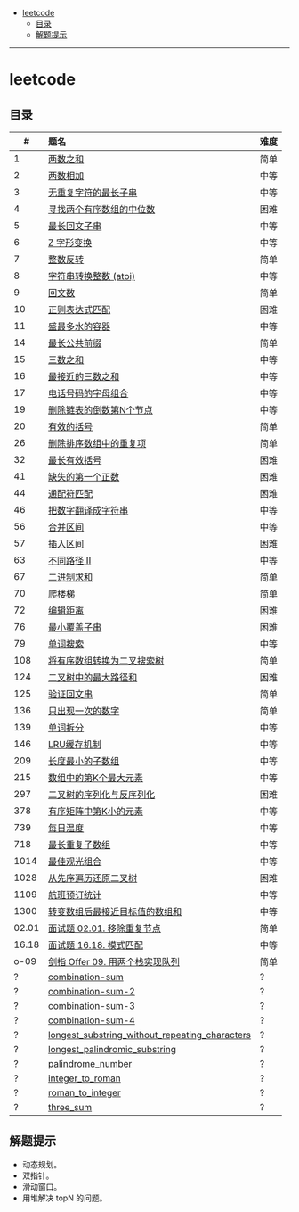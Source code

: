 - [leetcode](#leetcode)
  - [目录](#目录)
  - [解题提示](#解题提示)


------------------------------

# leetcode

## 目录

| #     | 题名                                                                                                     | 难度 |
| ----- | :------------------------------------------------------------------------------------------------------- | ---- |
| 1     | [两数之和](docs/two_sum.md)                                                                              | 简单 |
| 2     | [两数相加](docs/add_two_numbers.md)                                                                      | 中等 |
| 3     | [无重复字符的最长子串](docs/length_of_longest_substring.md)                                              | 中等 |
| 4     | [寻找两个有序数组的中位数](docs/find_median_sorted_arrays.md)                                            | 困难 |
| 5     | [最长回文子串](docs/longest_palindrome.md)                                                               | 中等 |
| 6     | [Z 字形变换](docs/zigzag-conversion.md)                                                                  | 中等 |
| 7     | [整数反转](docs/reverse-integer.md)                                                                      | 简单 |
| 8     | [字符串转换整数 (atoi)](docs/string_to_integer_atoi.md)                                                  | 中等 |
| 9     | [回文数](docs/no_0009_palindrome_number.md)                                                              | 简单 |
| 10    | [正则表达式匹配](docs/no_0010_regular_expression_matching.md)                                            | 困难 |
| 11    | [盛最多水的容器](docs/no_0011_container_with_most_water.md)                                              | 中等 |
| 14    | [最长公共前缀](docs/no_0014_longest_common_prefix.md)                                                    | 简单 |
| 15    | [三数之和](docs/no_0015_three_sum.md)                                                                    | 中等 |
| 16    | [最接近的三数之和](docs/no_0016_three_sum_closest.md)                                                    | 中等 |
| 17    | [电话号码的字母组合](docs/no_0017_letter_combinations_of_a_phone_number.md)                              | 中等 |
| 19    | [删除链表的倒数第N个节点](docs/no_0019_remove_nth_node_from_end_of_list.md)                              | 中等 |
| 20    | [有效的括号](docs/no_0020_valid_parentheses.md)                                                          | 简单 |
| 26    | [删除排序数组中的重复项](docs/no_0026_remove_duplicates_from_sorted_array.md)                            | 简单 |
| 32    | [最长有效括号](docs/no_0032_longest_valid_parentheses.md)                                                | 困难 |
| 41    | [缺失的第一个正数](docs/no_0041_first_missing_positive.md)                                               | 困难 |
| 44    | [通配符匹配](docs/no_0044_wildcard_matching.md)                                                          | 困难 |
| 46    | [把数字翻译成字符串](docs/no_0046_ba-shu-zi-fan-yi-cheng-zi-fu-chuan-lcof.md)                            | 中等 |
| 56    | [合并区间](docs/merge-intervals.md)                                                                      | 中等 |
| 57    | [插入区间](docs/insert-interval.md)                                                                      | 困难 |
| 63    | [不同路径 II](docs/no_0063_unique_paths_ii.md)                                                           | 中等 |
| 67    | [二进制求和](docs/no_0067_add_binary.md)                                                                 | 简单 |
| 70    | [爬楼梯](docs/no_0070_climbing-stairs.md)                                                                | 简单 |
| 72    | [编辑距离](docs/no_0072_edit_distance.md)                                                                | 困难 |
| 76    | [最小覆盖子串](docs/no_0076_minimum_window_substring.md)                                                 | 困难 |
| 79    | [单词搜索](docs/no_0079_word_search.md)                                                                  | 中等 |
| 108   | [将有序数组转换为二叉搜索树](docs/no_0108_convert_sorted_array_to_binary_search_tree.md)                 | 简单 |
| 124   | [二叉树中的最大路径和](docs/no_0124_binary_tree_maximum_path_sum.md)                                     | 困难 |
| 125   | [验证回文串](docs/no_0125_valid_palindrome.md)                                                           | 简单 |
| 136   | [只出现一次的数字](docs/no_0136_single_number.md)                                                        | 简单 |
| 139   | [单词拆分](docs/no_0139_word_break.md)                                                                   | 中等 |
| 146   | [LRU缓存机制](docs/no_0146_lru_cache.md)                                                                 | 中等 |
| 209   | [长度最小的子数组](docs/no_0209_minimum_size_subarray_sum.md)                                            | 中等 |
| 215   | [数组中的第K个最大元素](docs/no_0215_kth_largest_element_in_an_array.md)                                 | 中等 |
| 297   | [二叉树的序列化与反序列化](docs/no_0297_serialize_and_deserialize_binary_tree.md)                        | 困难 |
| 378   | [有序矩阵中第K小的元素](docs/no_0378_kth_smallest_element_in_a_sorted_matrix.md)                         | 中等 |
| 739   | [每日温度](docs/no_0739_daily_temperatures.md)                                                           | 中等 |
| 718   | [最长重复子数组](docs/no_0718_maximum_length_of_repeated_subarray.md)                                    | 中等 |
| 1014  | [最佳观光组合](docs/no_1014_best_sightseeing_pair.md)                                                    | 中等 |
| 1028  | [从先序遍历还原二叉树](docs/no_1028_recover_a_tree_from_preorder_traversal.md)                           | 困难 |
| 1109  | [航班预订统计](docs/no_1109_corporate_flight_bookings.md)                                                | 中等 |
| 1300  | [转变数组后最接近目标值的数组和](docs/no_1300_sum_of_mutated_array_closest_to_target.md)                 | 中等 |
| 02.01 | [面试题 02.01. 移除重复节点](docs/interview_02_01_remove_duplicate_node_lcci.md)                         | 简单 |
| 16.18 | [面试题 16.18. 模式匹配](docs/interview_16_18_pattern_matching_lcci.md)                                  | 中等 |
| o-09  | [剑指 Offer 09. 用两个栈实现队列](docs/offer_009_yong_liang_ge_zhan_shi_xian_dui_lie_lcof.md)            | 简单 |
| ?     | [combination-sum](docs/combination_sum.md)                                                               | ?    |
| ?     | [combination-sum-2](docs/combination_sum_2.md)                                                           | ?    |
| ?     | [combination-sum-3](docs/combination_sum_3.md)                                                           | ?    |
| ?     | [combination-sum-4](docs/combination_sum_4.md)                                                           | ?    |
| ?     | [longest_substring_without_repeating_characters](docs/longest_substring_without_repeating_characters.md) | ?    |
| ?     | [longest_palindromic_substring](docs/longest_palindromic_substring.md)                                   | ?    |
| ?     | [palindrome_number](docs/palindrome_number.md)                                                           | ?    |
| ?     | [integer_to_roman](docs/integer_to_roman.md)                                                             | ?    |
| ?     | [roman_to_integer](docs/roman_to_integer.md)                                                             | ?    |
| ?     | [three_sum](docs/three_sum.md)                                                                           | ?    |


## 解题提示

- 动态规划。
- 双指针。
- 滑动窗口。
- 用堆解决 topN 的问题。